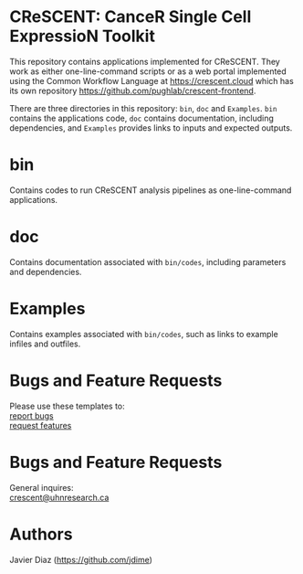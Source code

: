 # CReSCENT: CanceR Single Cell ExpressioN Toolkit


This repository contains applications implemented for CReSCENT. They work as either one-line-command scripts or as a web portal implemented using the Common Workflow Language at https://crescent.cloud which has its own repository https://github.com/pughlab/crescent-frontend.

There are three directories in this repository: `bin`, `doc` and `Examples`. `bin` contains the applications code, `doc` contains documentation, including dependencies, and `Examples` provides links to inputs and expected outputs.

bin
================
Contains codes to run CReSCENT analysis pipelines as one-line-command applications.

doc
================
Contains documentation associated with `bin/codes`, including parameters and dependencies.

Examples
================
Contains examples associated with `bin/codes`, such as links to example infiles and outfiles.

Bugs and Feature Requests
================
Please use these templates to: <br />
[report bugs](https://github.com/pughlab/crescent/blob/master/.github/ISSUE_TEMPLATE/bug_report.md) <br />
[request features](https://github.com/pughlab/crescent/blob/master/.github/ISSUE_TEMPLATE/feature_request.md)

Bugs and Feature Requests
================
General inquires: <br />
<crescent@uhnresearch.ca>

Authors
================
Javier Diaz (https://github.com/jdime)
